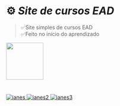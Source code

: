 # ⚙️ *Site de cursos EAD* 
>✅Site simples de cursos EAD <br>
>✅Feito no início do aprendizado

<div>
  <img height="100em" src="https://github-readme-stats.vercel.app/api/pin/?username=fabioVitorio&repo=cursos_ead"/>
  <a href="https://github.com/fabioVitorio">
</div>
  
#  
![ianes](https://user-images.githubusercontent.com/109548564/196008559-97eac7d3-7a71-438d-bf75-0c97264dc8d6.PNG)
![ianes2](https://user-images.githubusercontent.com/109548564/196008560-53fdfb01-619b-4bdf-8ee2-4dc385fa2926.PNG)
![ianes3](https://user-images.githubusercontent.com/109548564/196008562-e0a4e1c8-25a8-4c70-8875-83ca799aa6e0.PNG)
